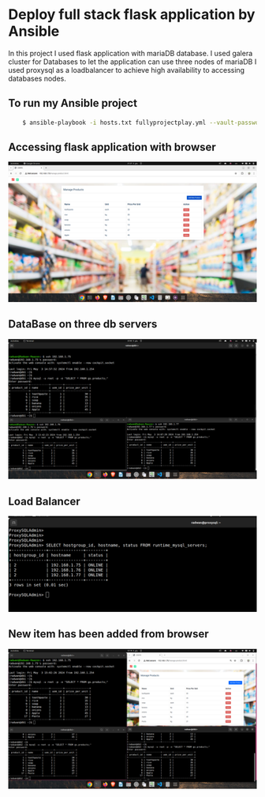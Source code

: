 # Deploy full stack flask application by Ansible 
In this project I used flask application with mariaDB database.
I used galera cluster for Databases to let the application can use three nodes of mariaDB
I used proxysql as a loadbalancer to achieve high availability to accessing databases nodes.

## To run my Ansible project
``` sh 
    $ ansible-playbook -i hosts.txt fullyprojectplay.yml --vault-password-file ~/.passwords/vault-pass 
```
## Accessing flask application with browser
![Page 1](./imgs/page1.png)

## DataBase on three db servers 
![Db](./imgs/db.png)

## Load Balancer 
![Lb](./imgs/lb.png)

## New item has been added from browser 
![New_item](./imgs/new_item.png)
